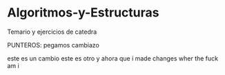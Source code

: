 # Algoritmos-y-Estructuras
Temario y ejercicios de catedra

PUNTEROS: pegamos cambiazo

este es un cambio
este es otro
y ahora que i made changes wher the fuck am i